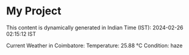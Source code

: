 # My Project

This content is dynamically generated in Indian Time (IST): 2024-02-26 02:15:12 IST


Current Weather in Coimbatore:
Temperature: 25.88 °C
Condition: haze

